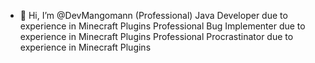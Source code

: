 - 👋 Hi, I’m @DevMangomann
(Professional) Java Developer due to experience in Minecraft Plugins
Professional Bug Implementer due to experience in Minecraft Plugins
Professional Procrastinator due to experience in Minecraft Plugins 

<!---
DevMangomann/DevMangomann is a ✨ special ✨ repository because its `README.md` (this file) appears on your GitHub profile.
You can click the Preview link to take a look at your changes.
--->
